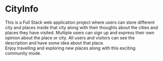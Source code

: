 # CityInfo
This is a Full Stack web application project where users can store different city and places inside that city along with their thoughts about the cities and places they have visited. Multiple users can sign up and express their own opinion about the place or city. All users and visitors can see the description and have some idea about that place.
<br>
Enjoy travelling and exploring new places along with this exciting community mode.
